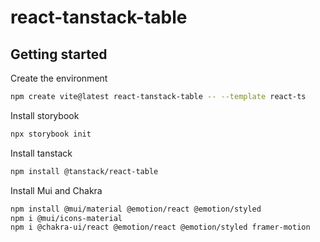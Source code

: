 # react-tanstack-table

## Getting started

Create the environment

```sh
npm create vite@latest react-tanstack-table -- --template react-ts
```

Install storybook

```sh
npx storybook init
```

Install tanstack

```sh
npm install @tanstack/react-table
```

Install Mui and Chakra

```sh
npm install @mui/material @emotion/react @emotion/styled
npm i @mui/icons-material
npm i @chakra-ui/react @emotion/react @emotion/styled framer-motion
```
